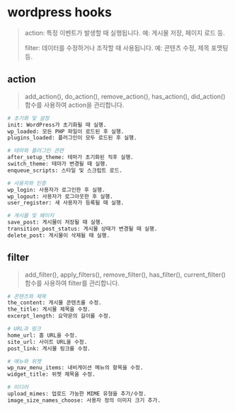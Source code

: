 # wordpress hooks
> action: 특정 이벤트가 발생할 때 실행됩니다. 예: 게시물 저장, 페이지 로드 등.
>
> filter: 데이터를 수정하거나 조작할 때 사용됩니다. 예: 콘텐츠 수정, 제목 포맷팅 등.

## action

> add_action(), do_action(), remove_action(), has_action(), did_action() 함수를 사용하여 action을 관리합니다.

```sh
# 초기화 및 설정
init: WordPress가 초기화될 때 실행.
wp_loaded: 모든 PHP 파일이 로드된 후 실행.
plugins_loaded: 플러그인이 모두 로드된 후 실행.

# 테마와 플러그인 관련
after_setup_theme: 테마가 초기화된 직후 실행.
switch_theme: 테마가 변경될 때 실행.
enqueue_scripts: 스타일 및 스크립트 로드.

# 사용자와 인증
wp_login: 사용자가 로그인한 후 실행.
wp_logout: 사용자가 로그아웃한 후 실행.
user_register: 새 사용자가 등록될 때 실행.

# 게시물 및 페이지
save_post: 게시물이 저장될 때 실행.
transition_post_status: 게시물 상태가 변경될 때 실행.
delete_post: 게시물이 삭제될 때 실행.
```

## filter

> add_filter(), apply_filters(), remove_filter(), has_filter(), current_filter() 함수를 사용하여 filter를 관리합니다.

```sh
# 콘텐츠와 제목
the_content: 게시물 콘텐츠를 수정.
the_title: 게시물 제목을 수정.
excerpt_length: 요약문의 길이를 수정.

# URL과 링크
home_url: 홈 URL을 수정.
site_url: 사이트 URL을 수정.
post_link: 게시물 링크를 수정.

# 메뉴와 위젯
wp_nav_menu_items: 내비게이션 메뉴의 항목을 수정.
widget_title: 위젯 제목을 수정.

# 미디어
upload_mimes: 업로드 가능한 MIME 유형을 추가/수정.
image_size_names_choose: 사용자 정의 이미지 크기 추가.
```